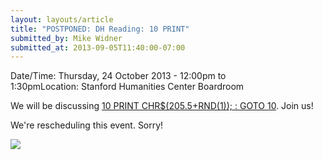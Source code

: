 ```yaml
---
layout: layouts/article
title: "POSTPONED: DH Reading: 10 PRINT"
submitted_by: Mike Widner
submitted_at: 2013-09-05T11:40:00-07:00
---
```



Date/Time: Thursday, 24 October 2013 - 12:00pm to 1:30pmLocation: Stanford Humanities Center Boardroom 

We will be discussing [10 PRINT CHR$(205.5+RND(1)); : GOTO 10](http://10print.org/). Join us!


We're rescheduling this event. Sorry!


 

![](https://digitalhumanities.stanford.edu/sites/g/files/sbiybj8071/f/events/Screen%20Shot%202013-09-05%20at%2011.39.51%20AM.png) 


